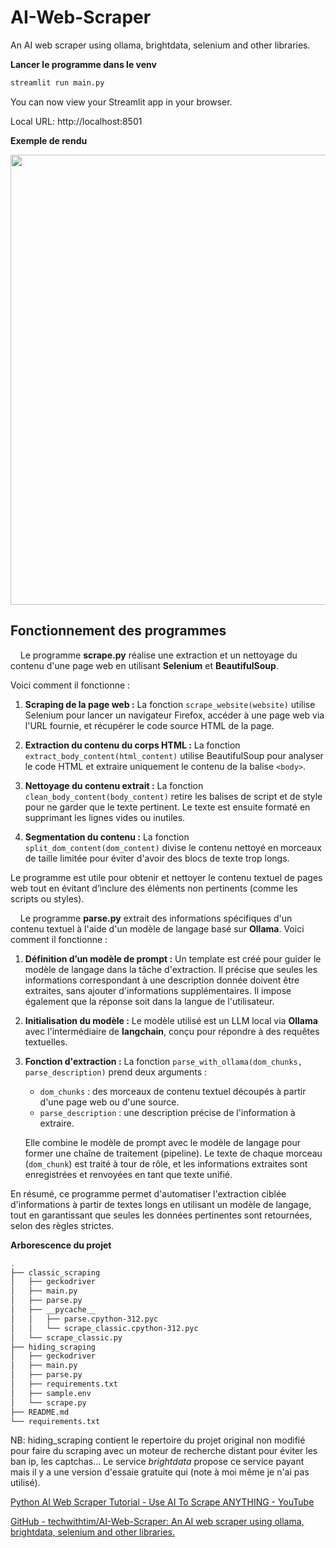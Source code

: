 # AI-Web-Scraper

An AI web scraper using ollama, brightdata, selenium and other libraries.

**Lancer le programme dans le venv**

```bash
streamlit run main.py
```

 You can now view your Streamlit app in your browser.

  Local URL: http://localhost:8501

**Exemple de rendu**

<img title="" src="file:///home/pi-project-admin/Images/Capture d’écran du 2024-10-06 22-23-24.png" alt="" width="720">

## Fonctionnement des programmes

    Le programme **scrape.py** réalise une extraction et un nettoyage du contenu d'une page web en utilisant **Selenium** et **BeautifulSoup**.

Voici comment il fonctionne :

1. **Scraping de la page web :** La fonction `scrape_website(website)` utilise Selenium pour lancer un navigateur Firefox, accéder à une page web via l'URL fournie, et récupérer le code source HTML de la page.

2. **Extraction du contenu du corps HTML :** La fonction `extract_body_content(html_content)` utilise BeautifulSoup pour analyser le code HTML et extraire uniquement le contenu de la balise `<body>`.

3. **Nettoyage du contenu extrait :** La fonction `clean_body_content(body_content)` retire les balises de script et de style pour ne garder que le texte pertinent. Le texte est ensuite formaté en supprimant les lignes vides ou inutiles.

4. **Segmentation du contenu :** La fonction `split_dom_content(dom_content)` divise le contenu nettoyé en morceaux de taille limitée pour éviter d'avoir des blocs de texte trop longs.

Le programme est utile pour obtenir et nettoyer le contenu textuel de pages web tout en évitant d’inclure des éléments non pertinents (comme les scripts ou styles).

    Le programme **parse.py** extrait des informations spécifiques d'un contenu textuel à l'aide d'un modèle de langage basé sur **Ollama**. Voici comment il fonctionne :

1. **Définition d’un modèle de prompt :** Un template est créé pour guider le modèle de langage dans la tâche d'extraction. Il précise que seules les informations correspondant à une description donnée doivent être extraites, sans ajouter d'informations supplémentaires. Il impose également que la réponse soit dans la langue de l'utilisateur.

2. **Initialisation du modèle :** Le modèle utilisé est un LLM local via **Ollama** avec l'intermédiaire de **langchain**, conçu pour répondre à des requêtes textuelles.

3. **Fonction d'extraction :** La fonction `parse_with_ollama(dom_chunks, parse_description)` prend deux arguments :
   
   - `dom_chunks` : des morceaux de contenu textuel découpés à partir d'une page web ou d'une source.
   - `parse_description` : une description précise de l'information à extraire.
   
   Elle combine le modèle de prompt avec le modèle de langage pour former une chaîne de traitement (pipeline). Le texte de chaque morceau (`dom_chunk`) est traité à tour de rôle, et les informations extraites sont enregistrées et renvoyées en tant que texte unifié.

En résumé, ce programme permet d'automatiser l'extraction ciblée d'informations à partir de textes longs en utilisant un modèle de langage, tout en garantissant que seules les données pertinentes sont retournées, selon des règles strictes.

**Arborescence du projet**

```bash
.
├── classic_scraping
│   ├── geckodriver
│   ├── main.py
│   ├── parse.py
│   ├── __pycache__
│   │   ├── parse.cpython-312.pyc
│   │   └── scrape_classic.cpython-312.pyc
│   └── scrape_classic.py
├── hiding_scraping 
│   ├── geckodriver
│   ├── main.py
│   ├── parse.py
│   ├── requirements.txt
│   ├── sample.env
│   └── scrape.py
├── README.md
└── requirements.txt
```

NB: hiding_scraping contient le repertoire du projet original non modifié pour faire du scraping avec un moteur de recherche distant pour éviter les ban ip, les captchas... Le service _brightdata_ propose ce service payant mais il y a une version d'essaie gratuite qui (note à moi même je n'ai pas utilisé).

[Python AI Web Scraper Tutorial - Use AI To Scrape ANYTHING - YouTube](https://www.youtube.com/watch?v=Oo8-nEuDBkk)

[GitHub - techwithtim/AI-Web-Scraper: An AI web scraper using ollama, brightdata, selenium and other libraries.](https://github.com/techwithtim/AI-Web-Scraper)
